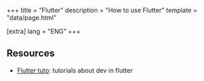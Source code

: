 +++
title = "Flutter"
description = "How to use Flutter"
template = "data/page.html"

[extra]
lang = "ENG"
+++

## Resources

* [Flutter tuto](https://docs.flutter.dev/get-started/codelab): tutorials about dev in flutter
